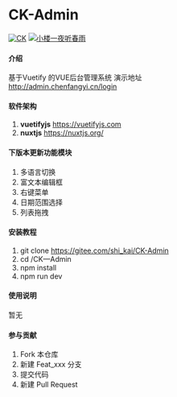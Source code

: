 # CK-Admin

[![CK](https://img.shields.io/badge/C-K-green "CK")](http://admin.chenfangyi.cn)
[![小楼一夜听春雨](https://img.shields.io/badge/小楼一夜听春雨-blue "小楼一夜听春雨")](http://admin.chenfangyi.cn)
#### 介绍
基于Vuetify  的VUE后台管理系统
演示地址 <br>
http://admin.chenfangyi.cn/login
#### 软件架构
1.  **vuetifyjs** https://vuetifyjs.com
2.  **nuxtjs** https://nuxtjs.org/

#### 下版本更新功能模块

1. 多语言切换<br>
1. 富文本编辑框<br>
1. 右键菜单<br>
1. 日期范围选择<br>
1. 列表拖拽


#### 安装教程

1. git clone https://gitee.com/shi_kai/CK-Admin
2. cd /CK—Admin
3. npm install
4. npm run dev

#### 使用说明

暂无

#### 参与贡献

1. Fork 本仓库
2. 新建 Feat_xxx 分支
3. 提交代码
4. 新建 Pull Request
